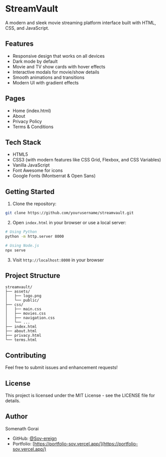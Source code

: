 # StreamVault

A modern and sleek movie streaming platform interface built with HTML, CSS, and JavaScript.

## Features

- Responsive design that works on all devices
- Dark mode by default
- Movie and TV show cards with hover effects
- Interactive modals for movie/show details
- Smooth animations and transitions
- Modern UI with gradient effects

## Pages

- Home (index.html)
- About
- Privacy Policy
- Terms & Conditions

## Tech Stack

- HTML5
- CSS3 (with modern features like CSS Grid, Flexbox, and CSS Variables)
- Vanilla JavaScript
- Font Awesome for icons
- Google Fonts (Montserrat & Open Sans)

## Getting Started

1. Clone the repository:
```bash
git clone https://github.com/yourusername/streamvault.git
```

2. Open `index.html` in your browser or use a local server:
```bash
# Using Python
python -m http.server 8000

# Using Node.js
npx serve
```

3. Visit `http://localhost:8000` in your browser

## Project Structure

```
streamvault/
├── assets/
│   ├── logo.png
│   └── public/
├── css/
│   ├── main.css
│   ├── movies.css
│   ├── navigation.css
│   └── ...
├── index.html
├── about.html
├── privacy.html
└── terms.html
```

## Contributing

Feel free to submit issues and enhancement requests!

## License

This project is licensed under the MIT License - see the LICENSE file for details.

## Author

Somenath Gorai
- GitHub: [@Sov-ereign](https://github.com/Sov-ereign)
- Portfolio: [https://portfolio-sov.vercel.app/](https://portfolio-sov.vercel.app/) 